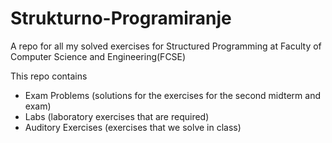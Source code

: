 # Strukturno-Programiranje
A repo for all my solved exercises for Structured Programming at Faculty of Computer Science and Engineering(FCSE)

This repo contains 
- Exam Problems (solutions for the exercises for the second midterm and exam)
- Labs (laboratory exercises that are required)
- Auditory Exercises (exercises that we solve in class)
